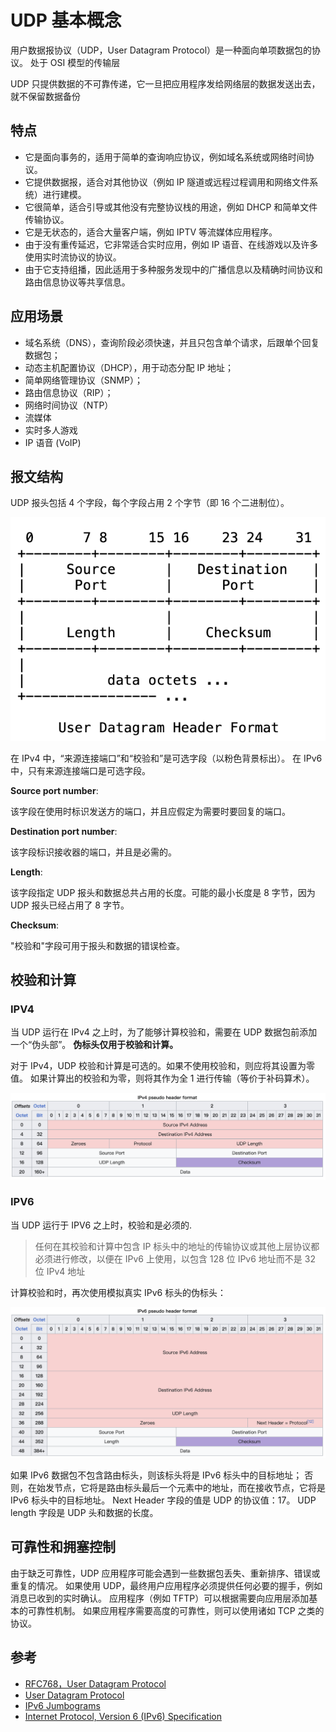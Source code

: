 # UDP 基本概念

用户数据报协议（UDP，User Datagram Protocol）是一种面向单项数据包的协议。
处于 OSI 模型的传输层

UDP 只提供数据的不可靠传递，它一旦把应用程序发给网络层的数据发送出去，就不保留数据备份

## 特点

- 它是面向事务的，适用于简单的查询响应协议，例如域名系统或网络时间协议。
- 它提供数据报，适合对其他协议（例如 IP 隧道或远程过程调用和网络文件系统）进行建模。
- 它很简单，适合引导或其他没有完整协议栈的用途，例如 DHCP 和简单文件传输协议。
- 它是无状态的，适合大量客户端，例如 IPTV 等流媒体应用程序。
- 由于没有重传延迟，它非常适合实时应用，例如 IP 语音、在线游戏以及许多使用实时流协议的协议。
- 由于它支持组播，因此适用于多种服务发现中的广播信息以及精确时间协议和路由信息协议等共享信息。

## 应用场景

- 域名系统（DNS），查询阶段必须快速，并且只包含单个请求，后跟单个回复数据包；
- 动态主机配置协议（DHCP），用于动态分配 IP 地址；
- 简单网络管理协议（SNMP）；
- 路由信息协议（RIP）；
- 网络时间协议（NTP）
- 流媒体
- 实时多人游戏
- IP 语音 (VoIP)

## 报文结构

UDP 报头包括 4 个字段，每个字段占用 2 个字节（即 16 个二进制位）。

![UDP Header Format](/images/UDP-Header-Format.png)

在 IPv4 中，“来源连接端口”和“校验和”是可选字段（以粉色背景标出）。
在 IPv6 中，只有来源连接端口是可选字段。

**Source port number**:

该字段在使用时标识发送方的端口，并且应假定为需要时要回复的端口。

**Destination port number**:

该字段标识接收器的端口，并且是必需的。

**Length**:

该字段指定 UDP 报头和数据总共占用的长度。可能的最小长度是 8 字节，因为 UDP 报头已经占用了 8 字节。

**Checksum**:

"校验和"字段可用于报头和数据的错误检查。

## 校验和计算

### IPV4

当 UDP 运行在 IPv4 之上时，为了能够计算校验和，需要在 UDP 数据包前添加一个“伪头部”。
**伪标头仅用于校验和计算。**

对于 IPv4，UDP 校验和计算是可选的。如果不使用校验和，则应将其设置为零值。
如果计算出的校验和为零，则将其作为全 1 进行传输（等价于补码算术）。

![IPv4 pseudo header format](/images/IPv4-pseudo-header-format.png)

### IPV6

当 UDP 运行于 IPV6 之上时，校验和是必须的.

> 任何在其校验和计算中包含 IP 标头中的地址的传输协议或其他上层协议都必须进行修改，以便在 IPv6 上使用，以包含 128 位 IPv6 地址而不是 32 位 IPv4 地址

计算校验和时，再次使用模拟真实 IPv6 标头的伪标头：

![IPv6 pseudo header format](/images/IPv6-pseudo-header-format.png)

如果 IPv6 数据包不包含路由标头，则该标头将是 IPv6 标头中的目标地址；
否则，在始发节点，它将是路由标头最后一个元素中的地址，而在接收节点，它将是 IPv6 标头中的目标地址。
Next Header 字段的值是 UDP 的协议值：17。
UDP length 字段是 UDP 头和数据的长度。

## 可靠性和拥塞控制

由于缺乏可靠性，UDP 应用程序可能会遇到一些数据包丢失、重新排序、错误或重复的情况。
如果使用 UDP，最终用户应用程序必须提供任何必要的握手，例如消息已收到的实时确认。
应用程序（例如 TFTP）可以根据需要向应用层添加基本的可靠性机制。
如果应用程序需要高度的可靠性，则可以使用诸如 TCP 之类的协议。

## 参考

- [RFC768，User Datagram Protocol](https://www.rfc-editor.org/rfc/rfc768.html)
- [User Datagram Protocol](https://en.wikipedia.org/wiki/User_Datagram_Protocol)
- [IPv6 Jumbograms](https://www.rfc-editor.org/rfc/rfc2675.html)
- [Internet Protocol, Version 6 (IPv6) Specification](https://www.rfc-editor.org/rfc/rfc2460.html)
